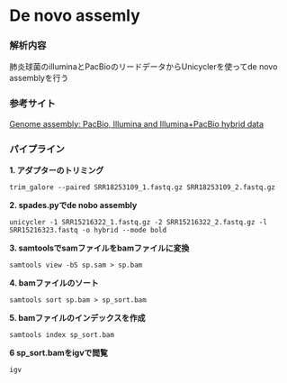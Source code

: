 # De novo assemly

### 解析内容 
肺炎球菌のilluminaとPacBioのリードデータからUnicyclerを使ってde novo assemblyを行う

### 参考サイト  
[Genome assembly: PacBio, Illumina and Illumina+PacBio hybrid data](https://bioinformaticshome.com/edu/Bioinformatics/Genome_Assembly/Bacterial_Genome/Genome_assembly_tutorial.html)

### パイプライン
**1. アダプターのトリミング**   
```
trim_galore --paired SRR18253109_1.fastq.gz SRR18253109_2.fastq.gz
```

**2. spades.pyでde nobo assembly**  
```
unicycler -1 SRR15216322_1.fastq.gz -2 SRR15216322_2.fastq.gz -l SRR15216323.fastq -o hybrid --mode bold
```

**3. samtoolsでsamファイルをbamファイルに変換**
```
samtools view -bS sp.sam > sp.bam
```

**4. bamファイルのソート**
```
samtools sort sp.bam > sp_sort.bam
```

**5. bamファイルのインデックスを作成**
```
samtools index sp_sort.bam
```

**6 sp_sort.bamをigvで閲覧**
```
igv
